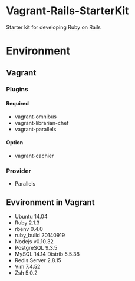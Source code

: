 Vagrant-Rails-StarterKit
========================

Starter kit for developing Ruby on Rails

# Environment
## Vagrant
### Plugins
#### Required
- vagrant-omnibus
- vagrant-librarian-chef
- vagrant-parallels
#### Option
- vagrant-cachier

### Provider
 - Parallels

## Evvironment in Vagrant

- Ubuntu 14.04
- Ruby 2.1.3
 - rbenv 0.4.0
 - ruby_build  20140919
- Nodejs v0.10.32
- PostgreSQL 9.3.5
- MySQL 14.14 Distrib 5.5.38
- Redis Server 2.8.15
- Vim 7.4.52
- Zsh 5.0.2
